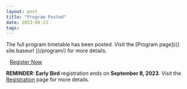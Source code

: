 ```yaml
---
layout: post
title: "Program Posted"
date: 2023-08-23
tags:
---
```


The full program timetable has been posted. Visit the [Program page]({{ site.baseurl }}/program/)
for more details.

<a type="button" style="margin:auto 10px; -webkit-appearance: none;" class="btn btn-light btn-lg" href="https://www.eventbrite.com/e/us-rse-conference-2023-software-enabled-discovery-and-beyond-tickets-625867314987" target="_blank">
    Register Now
</a>

**REMINDER: Early Bird** registration ends on **September 8, 2023**. Visit the
[Registration](https://us-rse.org/usrse23/attend/register/) page for more details.
